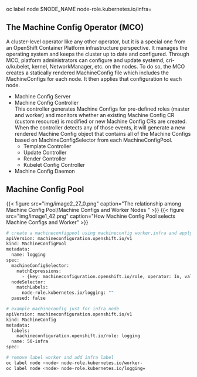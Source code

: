 oc label node $NODE_NAME node-role.kubernetes.io/infra=

## The Machine Config Operator (MCO) 
A cluster-level operator like any other operator, but it is a special one from an OpenShift Container Platform infrastructure perspective. It manages the operating system and keeps the cluster up to date and configured. Through MCO, platform administrators can configure and update systemd, cri-o/kubelet, kernel, NetworkManager, etc. on the nodes. To do so, the MCO creates a statically rendered MachineConfig file which includes the MachineConfigs for each node. It then applies that configuration to each node.
+ Machine Config Server
+ Machine Config Controller  
  This controller generates Machine Configs for pre-defined roles (master and worker) and monitors whether an existing Machine Config CR (custom resource) is modified or new Machine Config CRs are created. When the controller detects any of those events, it will generate a new rendered Machine Config object that contains all of the Machine Configs based on MachineConfigSelector from each MachineConfigPool.  
  + Template Controller
  + Update Controller
  + Render Controller
  + Kubelet Config Controller
+ Machine Config Daemon

## Machine Config Pool

{{< figure src="img/image2_27_0.png" caption="The relationship among Machine Config Pool/Machine Configs and Worker Nodes " >}}
{{< figure src="img/image1_42.png" caption="How Machine Config Pool selects Machine Configs and Worker" >}}

```sh
# create a machineconfigpool using machineconfig worker,infra and apply it to node label infra
apiVersion: machineconfiguration.openshift.io/v1
kind: MachineConfigPool
metadata:
  name: logging
spec:
  machineConfigSelector:
    matchExpressions:
      - {key: machineconfiguration.openshift.io/role, operator: In, values: [worker,logging]}
  nodeSelector:
    matchLabels:
      node-role.kubernetes.io/logging: ""
  paused: false
```
```sh
# example machineconfig just for infra node
apiVersion: machineconfiguration.openshift.io/v1
kind: MachineConfig
metadata:
  labels:
    machineconfiguration.openshift.io/role: logging
  name: 50-infra
spec:
```
```sh
# remove label worker and add infra label
oc label node <node> node-role.kubernetes.io/worker-
oc label node <node> node-role.kubernetes.io/logging=
```
